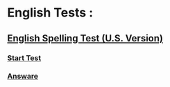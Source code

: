 # English Tests :
## [English Spelling Test (U.S. Version)]()
### [Start Test](https://www.upwork.com/ab/tests/test/688)
### [Answare](http://allupworktestanswer.blogspot.com/p/english-spelling-test-us-version.html)